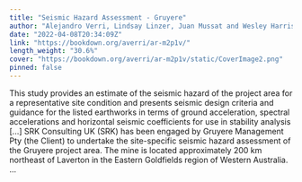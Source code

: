 ```yaml
---
title: "Seismic Hazard Assessment - Gruyere"
author: "Alejandro Verri, Lindsay Linzer, Juan Mussat and Wesley Harrison. SRK Consulting"
date: "2022-04-08T20:34:09Z"
link: "https://bookdown.org/averri/ar-m2p1v/"
length_weight: "30.6%"
cover: "https://bookdown.org/averri/ar-m2p1v/static/CoverImage2.png"
pinned: false
---
```


This study provides an estimate of the seismic hazard of the project area for a representative site condition and presents seismic design criteria and guidance for the listed earthworks in terms of ground acceleration, spectral accelerations and horizontal seismic coefficients for use in stability analysis [...] SRK Consulting UK (SRK) has been engaged by Gruyere Management Pty (the Client) to undertake the site-specific seismic hazard assessment of the Gruyere project area. The mine is located approximately 200 km northeast of Laverton in the Eastern Goldfields region of Western Australia. ...
